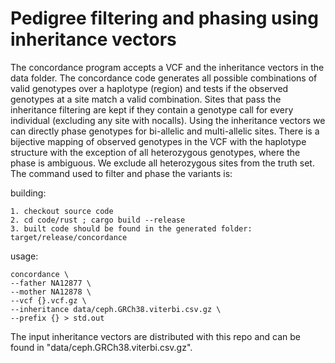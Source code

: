 # Pedigree filtering and phasing using inheritance vectors

 The concordance program accepts a VCF and the inheritance vectors in the data folder. The concordance code generates all possible combinations of valid genotypes over a haplotype (region) and tests if the observed genotypes at a site match a valid combination. Sites that pass the inheritance filtering are kept if they contain a genotype call for every individual (excluding any site with nocalls). Using the inheritance vectors we can directly phase genotypes for bi-allelic and multi-allelic sites. There is a bijective mapping of observed genotypes in the VCF with the haplotype structure with the exception of all heterozygous genotypes, where the phase is ambiguous. We exclude all heterozygous sites from the truth set. The command used to filter and phase the variants is:

building:
```
1. checkout source code
2. cd code/rust ; cargo build --release
3. built code should be found in the generated folder: target/release/concordance
```


usage:
```
concordance \
--father NA12877 \
--mother NA12878 \
--vcf {}.vcf.gz \
--inheritance data/ceph.GRCh38.viterbi.csv.gz \
--prefix {} > std.out
```

The input inheritance vectors are distributed with this repo and can be found in "data/ceph.GRCh38.viterbi.csv.gz".
